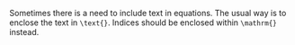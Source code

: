 Sometimes there is a need to include text in equations.
The usual way is to enclose the text in `\text{}`.
Indices should be enclosed within `\mathrm{}` instead.
